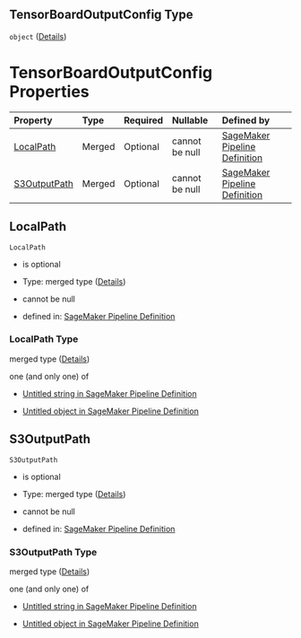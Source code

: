 ## TensorBoardOutputConfig Type

`object` ([Details](pipeline-definition-definitions-trainingstep-properties-arguments-properties-tensorboardoutputconfig.md))

# TensorBoardOutputConfig Properties

| Property                      | Type   | Required | Nullable       | Defined by                                                                                                                                                                                                                                                                                            |
| :---------------------------- | :----- | :------- | :------------- | :---------------------------------------------------------------------------------------------------------------------------------------------------------------------------------------------------------------------------------------------------------------------------------------------------- |
| [LocalPath](#localpath)       | Merged | Optional | cannot be null | [SageMaker Pipeline Definition](pipeline-definition-definitions-stringargumentvalue.md "https://github.com/jerrypeng7773/sagemaker-model-building-pipeline-definition-JSON-schema/schema/#/definitions/TrainingStep/properties/Arguments/properties/TensorBoardOutputConfig/properties/LocalPath")    |
| [S3OutputPath](#s3outputpath) | Merged | Optional | cannot be null | [SageMaker Pipeline Definition](pipeline-definition-definitions-stringargumentvalue.md "https://github.com/jerrypeng7773/sagemaker-model-building-pipeline-definition-JSON-schema/schema/#/definitions/TrainingStep/properties/Arguments/properties/TensorBoardOutputConfig/properties/S3OutputPath") |

## LocalPath



`LocalPath`

*   is optional

*   Type: merged type ([Details](pipeline-definition-definitions-stringargumentvalue.md))

*   cannot be null

*   defined in: [SageMaker Pipeline Definition](pipeline-definition-definitions-stringargumentvalue.md "https://github.com/jerrypeng7773/sagemaker-model-building-pipeline-definition-JSON-schema/schema/#/definitions/TrainingStep/properties/Arguments/properties/TensorBoardOutputConfig/properties/LocalPath")

### LocalPath Type

merged type ([Details](pipeline-definition-definitions-stringargumentvalue.md))

one (and only one) of

*   [Untitled string in SageMaker Pipeline Definition](pipeline-definition-definitions-stringargumentvalue-oneof-0.md "check type definition")

*   [Untitled object in SageMaker Pipeline Definition](pipeline-definition-definitions-getfunction.md "check type definition")

## S3OutputPath



`S3OutputPath`

*   is optional

*   Type: merged type ([Details](pipeline-definition-definitions-stringargumentvalue.md))

*   cannot be null

*   defined in: [SageMaker Pipeline Definition](pipeline-definition-definitions-stringargumentvalue.md "https://github.com/jerrypeng7773/sagemaker-model-building-pipeline-definition-JSON-schema/schema/#/definitions/TrainingStep/properties/Arguments/properties/TensorBoardOutputConfig/properties/S3OutputPath")

### S3OutputPath Type

merged type ([Details](pipeline-definition-definitions-stringargumentvalue.md))

one (and only one) of

*   [Untitled string in SageMaker Pipeline Definition](pipeline-definition-definitions-stringargumentvalue-oneof-0.md "check type definition")

*   [Untitled object in SageMaker Pipeline Definition](pipeline-definition-definitions-getfunction.md "check type definition")
